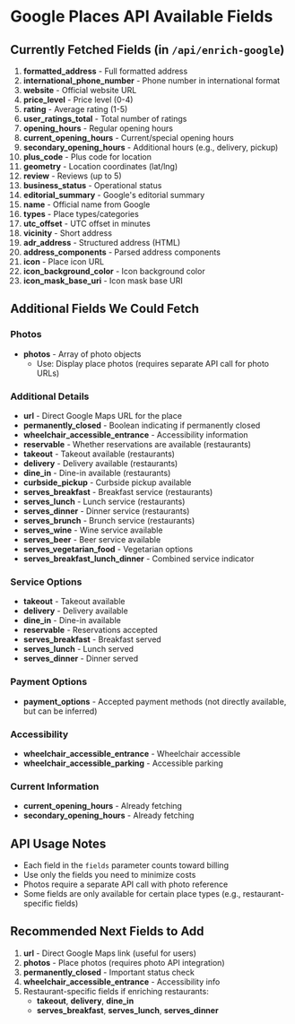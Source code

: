 # Google Places API Available Fields

## Currently Fetched Fields (in `/api/enrich-google`)

1. **formatted_address** - Full formatted address
2. **international_phone_number** - Phone number in international format
3. **website** - Official website URL
4. **price_level** - Price level (0-4)
5. **rating** - Average rating (1-5)
6. **user_ratings_total** - Total number of ratings
7. **opening_hours** - Regular opening hours
8. **current_opening_hours** - Current/special opening hours
9. **secondary_opening_hours** - Additional hours (e.g., delivery, pickup)
10. **plus_code** - Plus code for location
11. **geometry** - Location coordinates (lat/lng)
12. **review** - Reviews (up to 5)
13. **business_status** - Operational status
14. **editorial_summary** - Google's editorial summary
15. **name** - Official name from Google
16. **types** - Place types/categories
17. **utc_offset** - UTC offset in minutes
18. **vicinity** - Short address
19. **adr_address** - Structured address (HTML)
20. **address_components** - Parsed address components
21. **icon** - Place icon URL
22. **icon_background_color** - Icon background color
23. **icon_mask_base_uri** - Icon mask base URI

## Additional Fields We Could Fetch

### Photos
- **photos** - Array of photo objects
  - Use: Display place photos (requires separate API call for photo URLs)

### Additional Details
- **url** - Direct Google Maps URL for the place
- **permanently_closed** - Boolean indicating if permanently closed
- **wheelchair_accessible_entrance** - Accessibility information
- **reservable** - Whether reservations are available (restaurants)
- **takeout** - Takeout available (restaurants)
- **delivery** - Delivery available (restaurants)
- **dine_in** - Dine-in available (restaurants)
- **curbside_pickup** - Curbside pickup available
- **serves_breakfast** - Breakfast service (restaurants)
- **serves_lunch** - Lunch service (restaurants)
- **serves_dinner** - Dinner service (restaurants)
- **serves_brunch** - Brunch service (restaurants)
- **serves_wine** - Wine service available
- **serves_beer** - Beer service available
- **serves_vegetarian_food** - Vegetarian options
- **serves_breakfast_lunch_dinner** - Combined service indicator

### Service Options
- **takeout** - Takeout available
- **delivery** - Delivery available  
- **dine_in** - Dine-in available
- **reservable** - Reservations accepted
- **serves_breakfast** - Breakfast served
- **serves_lunch** - Lunch served
- **serves_dinner** - Dinner served

### Payment Options
- **payment_options** - Accepted payment methods (not directly available, but can be inferred)

### Accessibility
- **wheelchair_accessible_entrance** - Wheelchair accessible
- **wheelchair_accessible_parking** - Accessible parking

### Current Information
- **current_opening_hours** - Already fetching
- **secondary_opening_hours** - Already fetching

## API Usage Notes

- Each field in the `fields` parameter counts toward billing
- Use only the fields you need to minimize costs
- Photos require a separate API call with photo reference
- Some fields are only available for certain place types (e.g., restaurant-specific fields)

## Recommended Next Fields to Add

1. **url** - Direct Google Maps link (useful for users)
2. **photos** - Place photos (requires photo API integration)
3. **permanently_closed** - Important status check
4. **wheelchair_accessible_entrance** - Accessibility info
5. Restaurant-specific fields if enriching restaurants:
   - **takeout**, **delivery**, **dine_in**
   - **serves_breakfast**, **serves_lunch**, **serves_dinner**

